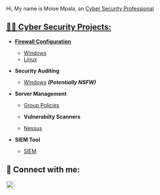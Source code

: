 Hi, My name is Moise Mpala, an <a href="https://www.linkedin.com/in/moise-mpala-b40557280/">Cyber Security Professional
<h2>👨‍💻 Cyber Security Projects:</h2>

- <b>Firewall Configuration </b>
  - [Windows](https://github.com/joshmadakor1/Sentinel-Lab)
  - [Linux](https://github.com/joshmadakor1/Jwipe.PowerShell)

- <b>Security Auditing</b>
  - [Windows](https://github.com/joshmadakor1/4chan-Image-Analysis-Middleware-C964) <b><i>(Potentially NSFW)</b></i>

- <b>Server Management </b>
  - [Group Policies](https://github.com/joshmadakor1/Sentinel-Lab)

   - <b>Vulnerabilty Scanners </b>
  - [Nessus](https://github.com/joshmadakor1/Sentinel-Lab)

- <b>SIEM Tool </b>
  - [SIEM](https://github.com/joshmadakor1/Package-Delivery-Pathfinding-Algorithm)



<h2> 🤳 Connect with me:</h2>

[<img align="left" alt="MoiseMpala | LinkedIn" width="22px" src="https://cdn.jsdelivr.net/npm/simple-icons@v3/icons/linkedin.svg" />][linkedin]


[linkedin]: https://www.linkedin.com/in/moise-mpala-b40557280/



